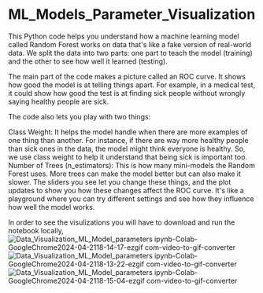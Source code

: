 # ML_Models_Parameter_Visualization
This Python code helps you understand how a machine learning model called Random Forest works on data that's like a fake version of real-world data. We split the data into two parts: one part to teach the model (training) and the other to see how well it learned (testing).

The main part of the code makes a picture called an ROC curve. It shows how good the model is at telling things apart. For example, in a medical test, it could show how good the test is at finding sick people without wrongly saying healthy people are sick.

The code also lets you play with two things:

Class Weight: It helps the model handle when there are more examples of one thing than another. For instance, if there are way more healthy people than sick ones in the data, the model might think everyone is healthy. So, we use class weight to help it understand that being sick is important too. Number of Trees (n_estimators): This is how many mini-models the Random Forest uses. More trees can make the model better but can also make it slower. The sliders you see let you change these things, and the plot updates to show you how these changes affect the ROC curve. It's like a playground where you can try different settings and see how they influence how well the model works.

In order to see the visulizations you will have to download and run the notebook locally,
![Data_Visualization_ML_Model_parameters ipynb-Colab-GoogleChrome2024-04-2118-14-17-ezgif com-video-to-gif-converter](https://github.com/koulmesahil/ML_Models_Parameter_Visualization/assets/63248279/382f14a3-c7e7-4b37-b1aa-4f59dfee1980)
![Data_Visualization_ML_Model_parameters ipynb-Colab-GoogleChrome2024-04-2118-13-22-ezgif com-video-to-gif-converter](https://github.com/koulmesahil/ML_Models_Parameter_Visualization/assets/63248279/edb917c0-d7ea-430c-a6b6-c5dbac51cadb)
![Data_Visualization_ML_Model_parameters ipynb-Colab-GoogleChrome2024-04-2118-15-04-ezgif com-video-to-gif-converter](https://github.com/koulmesahil/ML_Models_Parameter_Visualization/assets/63248279/54b5cf4b-ffdd-4bd4-8e1b-fb0c8d97d95d)
